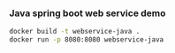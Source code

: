 ### Java spring boot web service demo
```sh
docker build -t webservice-java .
docker run -p 8080:8080 webservice-java
```